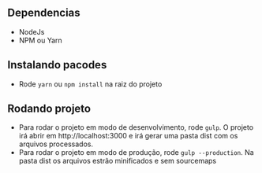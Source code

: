 
## Dependencias
 - NodeJs
 - NPM ou Yarn

## Instalando pacodes

- Rode `yarn` ou `npm install` na raiz do projeto

## 	Rodando projeto

- Para rodar o projeto em modo de desenvolvimento, rode `gulp`. O projeto irá abrir em http://localhost:3000 e irá gerar uma pasta dist com os arquivos processados.
- Para rodar o projeto em modo de produção, rode `gulp --production`. Na pasta dist os arquivos estrão minificados e sem sourcemaps

